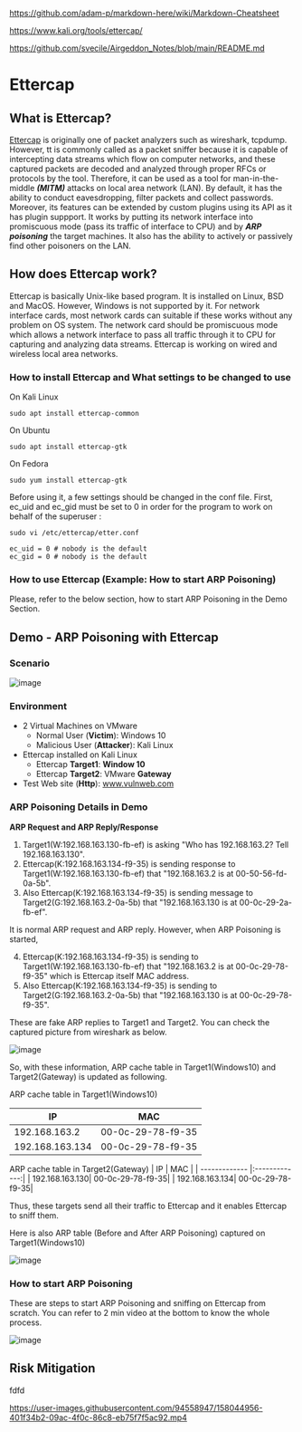 https://github.com/adam-p/markdown-here/wiki/Markdown-Cheatsheet

https://www.kali.org/tools/ettercap/

https://github.com/svecile/Airgeddon_Notes/blob/main/README.md

# Ettercap

## What is Ettercap?
[Ettercap](https://en.wikipedia.org/wiki/Ettercap_(software)) is originally one of packet analyzers such as wireshark, tcpdump. However, tt is commonly called as a packet sniffer because it is capable of intercepting data streams which flow on computer networks, and these captured packets are decoded and analyzed through proper RFCs or protocols by the tool. Therefore, it can be used as a tool for man-in-the-middle ***(MITM)*** attacks on local area network (LAN). By default, it has the ability to conduct eavesdropping, filter packets and collect passwords. Moreover, its features can be extended by custom plugins using its API as it has plugin suppport. It works by putting its network interface into promiscuous mode (pass its traffic of interface to CPU) and by ***ARP poisoning*** the target machines. It also has the ability to actively or passively find other poisoners on the LAN.

## How does Ettercap work?
Ettercap is basically Unix-like based program. It is installed on Linux, BSD and MacOS. However, Windows is not supported by it. For network interface cards, most network cards can suitable if these works without any problem on OS system. The network card should be promiscuous mode which allows a network interface to pass all traffic through it to CPU for capturing and analyzing data streams. Ettercap is working on wired and wireless local area networks. 

### How to install Ettercap and What settings to be changed to use
On Kali Linux
```
sudo apt install ettercap-common
```
On Ubuntu
```
sudo apt install ettercap-gtk
```
On Fedora
```
sudo yum install ettercap-gtk
```
Before using it, a few settings should be changed in the conf file.
First, ec_uid and ec_gid must be set to 0 in order for the program to work on behalf of the superuser
:

```
sudo vi /etc/ettercap/etter.conf
```

```
ec_uid = 0 # nobody is the default
ec_gid = 0 # nobody is the default
```

### How to use Ettercap (Example: How to start ARP Poisoning)
Please, refer to the below section, how to start ARP Poisoning in the Demo Section.

## Demo - ARP Poisoning with Ettercap
### Scenario

![image](https://user-images.githubusercontent.com/94558947/158044372-86817dee-60a7-4bf0-afb3-5516c4338a8b.png)

### Environment
- 2 Virtual Machines on VMware
     - Normal User (**Victim**): Windows 10
     - Malicious User (**Attacker**): Kali Linux
- Ettercap installed on Kali Linux
     - Ettercap **Target1**: **Window 10**
     - Ettercap **Target2**: VMware **Gateway**
- Test Web site (**Http**): www.vulnweb.com

### ARP Poisoning Details in Demo

**ARP Request and ARP Reply/Response**

1. Target1(W:192.168.163.130-fb-ef) is asking "Who has 192.168.163.2? Tell 192.168.163.130".
2. Ettercap(K:192.168.163.134-f9-35) is sending response to Target1(W:192.168.163.130-fb-ef) that "192.168.163.2 is at 00-50-56-fd-0a-5b". 
3. Also Ettercap(K:192.168.163.134-f9-35) is sending message to Target2(G:192.168.163.2-0a-5b) that "192.168.163.130 is at 00-0c-29-2a-fb-ef". 

It is normal ARP request and ARP reply. However, when ARP Poisoning is started, 

4. Ettercap(K:192.168.163.134-f9-35) is sending to Target1(W:192.168.163.130-fb-ef) that "192.168.163.2 is at 00-0c-29-78-f9-35" which is Ettercap itself MAC address.
5. Also Ettercap(K:192.168.163.134-f9-35) is sending to Target2(G:192.168.163.2-0a-5b) that "192.168.163.130 is at 00-0c-29-78-f9-35".
 
These are fake ARP replies to Target1 and Target2. You can check the captured picture from wireshark as below.

![image](https://user-images.githubusercontent.com/94558947/158045704-7512efa8-9eb9-46b1-a9c1-1a8c3941077d.png)

So, with these information, ARP cache table in Target1(Windows10) and Target2(Gateway) is updated as following.

ARP cache table in Target1(Windows10)

| IP            | MAC               |
| ------------- |:-----------------:|
| 192.168.163.2 | 00-0c-29-78-f9-35 |
| 192.168.163.134| 00-0c-29-78-f9-35|

ARP cache table in Target2(Gateway)
| IP            | MAC               |
| ------------- |:-------------:|
| 192.168.163.130| 00-0c-29-78-f9-35|
| 192.168.163.134| 00-0c-29-78-f9-35|

Thus, these targets send all their traffic to Ettercap and it enables Ettercap to sniff them.

Here is also ARP table (Before and After ARP Poisoning) captured on Target1(Windows10)

![image](https://user-images.githubusercontent.com/94558947/158046330-034790d8-80d8-4802-a019-7b2db4a9fe74.png)

### How to start ARP Poisoning

These are steps to start ARP Poisoning and sniffing on Ettercap from scratch. You can refer to 2 min video at the bottom to know the whole process.

![image](https://user-images.githubusercontent.com/94558947/158043164-b2d1ad5e-1e0b-449c-b3d1-1def6abbf835.png)

## Risk Mitigation

fdfd

https://user-images.githubusercontent.com/94558947/158044956-401f34b2-09ac-4f0c-86c8-eb75f7f5ac92.mp4
